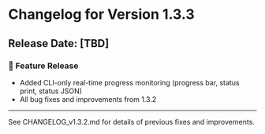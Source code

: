 # Changelog for Version 1.3.3

## Release Date: [TBD]

### 🚀 Feature Release

- Added CLI-only real-time progress monitoring (progress bar, status print, status JSON)
- All bug fixes and improvements from 1.3.2

---

See CHANGELOG_v1.3.2.md for details of previous fixes and improvements. 